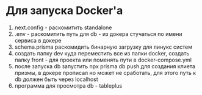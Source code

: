 # Для запуска Docker'a

1. next.config - раскомитить standalone
2. .env - раскомитить путь для db - из докера стучаться по имени сервиса в докере
3. schema.prisma раскомидить бинарную загрузку для линукс систем
4. создать папку dev куда переместить все из папки docker, создать папку front - для проекта или поменять пути в docker-compose.yml
5. после запуска db запустить npx prisma db push для создания клиета призмы, в докере прописал но может не сработать, для этого путь к db должен быть через localhost
6. программа для просмотра db - tableplus
